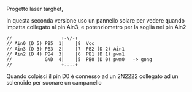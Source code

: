 Progetto laser targhet,

In questa seconda versione uso un pannello solare per vedere quando impatta collegato al pin Ain3, e potenziometro per la soglia nel pin Ain2

```
//                  +-\/-+
// Ain0 (D 5) PB5  1|    |8  Vcc
// Ain3 (D 3) PB3  2|    |7  PB2 (D 2) Ain1
// Ain2 (D 4) PB4  3|    |6  PB1 (D 1) pwm1
//            GND  4|    |5  PB0 (D 0) pwm0   -> gong
//                  +----+
```

Quando colpisci il pin D0 è connesso ad un 2N2222 collegato ad un solenoide per suonare un campanello
